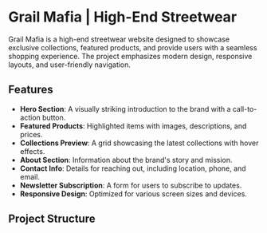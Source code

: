 # Grail Mafia | High-End Streetwear

Grail Mafia is a high-end streetwear website designed to showcase exclusive collections, featured products, and provide users with a seamless shopping experience. The project emphasizes modern design, responsive layouts, and user-friendly navigation.

## Features

- **Hero Section**: A visually striking introduction to the brand with a call-to-action button.
- **Featured Products**: Highlighted items with images, descriptions, and prices.
- **Collections Preview**: A grid showcasing the latest collections with hover effects.
- **About Section**: Information about the brand's story and mission.
- **Contact Info**: Details for reaching out, including location, phone, and email.
- **Newsletter Subscription**: A form for users to subscribe to updates.
- **Responsive Design**: Optimized for various screen sizes and devices.

## Project Structure
